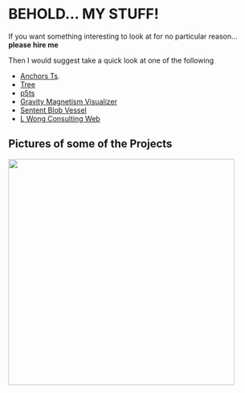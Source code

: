 <h1>BEHOLD... MY STUFF!</h1>

If you want something interesting to look at for no particular reason... **please hire me**

Then I would suggest take a quick look at one of the following 
- [Anchors Ts](https://github.com/Rio-Lv/anchors_ts). 
- [Tree](https://github.com/Rio-Lv/Tree)
- [p5ts](https://github.com/Rio-Lv/p5ts)
- [Gravity Magnetism Visualizer](https://github.com/Rio-Lv/Gravity-and-Magentism-visualizer)
- [Sentent Blob Vessel](https://github.com/Rio-Lv/SentientBlobSandbox)
- [L Wong Consulting Web](https://github.com/Rio-Lv/LWongWeb)


<h2>Pictures of some of the Projects</h2>

<img src = "https://user-images.githubusercontent.com/68161803/211034876-66e39303-56f2-4ff7-8083-4e0193c29ca7.png" width = "450"/>

<!-- ![BOX1000](https://user-images.githubusercontent.com/68161803/211034876-66e39303-56f2-4ff7-8083-4e0193c29ca7.png) -->
